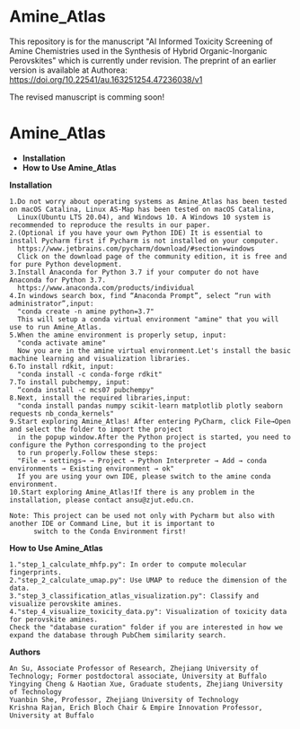 # Amine_Atlas
 This repository is for the manuscript "AI Informed Toxicity Screening of Amine Chemistries used in the Synthesis of Hybrid Organic-Inorganic Perovskites" which is currently under revision. The preprint of an earlier version is available at Authorea: https://doi.org/10.22541/au.163251254.47236038/v1 

The revised manuscript is comming soon! 

 
# Amine_Atlas

   - **Installation**
   - **How to Use Amine_Atlas**
    
**Installation**
    
    1.Do not worry about operating systems as Amine_Atlas has been tested on macOS Catalina, Linux AS-Map has been tested on macOS Catalina, 
      Linux(Ubuntu LTS 20.04), and Windows 10. A Windows 10 system is recommended to reproduce the results in our paper.
    2.(Optional if you have your own Python IDE) It is essential to install Pycharm first if Pycharm is not installed on your computer.
      https://www.jetbrains.com/pycharm/download/#section=windows
      Click on the download page of the community edition, it is free and for pure Python development.
    3.Install Anaconda for Python 3.7 if your computer do not have Anaconda for Python 3.7.
      https://www.anaconda.com/products/individual
    4.In windows search box, find “Anaconda Prompt”, select “run with administrator”,input:
      "conda create -n amine python=3.7"
      This will setup a conda virtual environment "amine" that you will use to run Amine_Atlas.
    5.When the amine environment is properly setup, input:
      "conda activate amine"
      Now you are in the amine virtual environment.Let's install the basic machine learning and visualization libraries.
    6.To install rdkit, input:
      "conda install -c conda-forge rdkit"
    7.To install pubchempy, input:
      “conda install -c mcs07 pubchempy"
    8.Next, install the required libraries,input:
      "conda install pandas numpy scikit-learn matplotlib plotly seaborn requests nb_conda_kernels"
    9.Start exploring Amine_Atlas! After entering PyCharm, click File→Open and select the folder to import the project 
      in the popup window.After the Python project is started, you need to configure the Python corresponding to the project
      to run properly.Follow these steps:
      "File → settings→ → Project → Python Interpreter → Add → conda environments → Existing environment → ok" 
      If you are using your own IDE, please switch to the amine conda environment.
    10.Start exploring Amine_Atlas!If there is any problem in the installation, please contact ansu@zjut.edu.cn. 
     
    Note: This project can be used not only with Pycharm but also with another IDE or Command Line, but it is important to 
          switch to the Conda Environment first!

  
**How to Use Amine_Atlas**
    
    1."step_1_calculate_mhfp.py": In order to compute molecular fingerprints.
    2."step_2_calculate_umap.py": Use UMAP to reduce the dimension of the data.
    3."step_3_classification_atlas_visualization.py": Classify and visualize perovskite amines.
    4."step_4_visualize_toxicity_data.py": Visualization of toxicity data for perovskite amines.
    Check the "database curation" folder if you are interested in how we expand the database through PubChem similarity search.

**Authors**
    
    An Su, Associate Professor of Research, Zhejiang University of Technology; Former postdoctoral associate, University at Buffalo
    Yingying Cheng & Haotian Xue, Graduate students, Zhejiang University of Technology
    Yuanbin She, Professor, Zhejiang University of Technology
    Krishna Rajan, Erich Bloch Chair & Empire Innovation Professor, University at Buffalo
